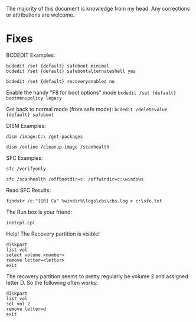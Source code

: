 The majority of this document is knowledge from my head. Any corrections or attributions are welcome. 



# Fixes


BCDEDIT Examples:

    bcdedit /set {default} safeboot minimal
    bcdedit /set {default} safebootalternateshell yes


`bcdedit /set {default} recoveryenabled no`


Enable the handy "F8 for boot options" mode
`bcdedit /set {default} bootmenupolicy legacy`

Get back to normal mode (from safe mode):
`bcdedit /deletevalue {default} safeboot`

DISM Examples:

`dism /image:C:\ /get-packages`

`dism /online /cleanup-image /scanhealth`

SFC Examples:

`sfc /verifyonly`

`sfc /scanhealth /offbootdir=c: /offwindir=c:\windows`

Read SFC Results:

`findstr /c:"[SR] Ca" %windir%\logs\cbs\cbs.log > c:\sfc.txt`

The Run box is your friend:
    
    inetcpl.cpl

Help! The Recovery partition is visible!

    diskpart
    list vol
    select volume <number>
    remove letter=<letter>
    exit
    
The recovery partition seems to pretty regularly be volume 2 and assigned letter D. So the following often works:

    diskpart
    list vol
    sel vol 2
    remove letter=d
    exit
